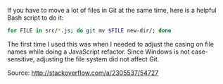 If you have to move a lot of files in Git at the same time, here is a helpful Bash script to do it:

```bash
for FILE in src/*.js; do git mv $FILE new-dir/; done
```

The first time I used this was when I needed to adjust the casing on file names while doing a JavaScript refactor. Since Windows is not case-sensitive, adjusting the file system did not affect Git.

Source: http://stackoverflow.com/a/2305537/54727

